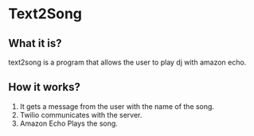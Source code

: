 # Text2Song

## What it is?
text2song is a program that allows the user to play dj with amazon
echo.

## How it works?
1. It gets a message from the user with the name of the song.
2. Twilio communicates with the server.
3. Amazon Echo Plays the song.
